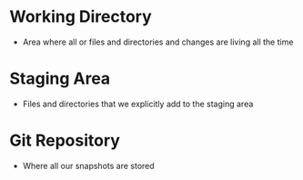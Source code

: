 # Working Directory
- Area where all or files and directories and changes are living all the time

# Staging Area
- Files and directories that we explicitly add to the staging area

# Git Repository
- Where all our snapshots are stored